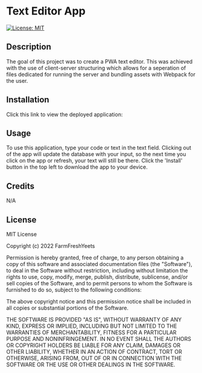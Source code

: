 # Text Editor App
[![License: MIT](https://img.shields.io/badge/License-MIT-yellow.svg)](https://opensource.org/licenses/MIT)
## Description 
The goal of this project was to create a PWA text editor. This was achieved with the use of client-server structuring which allows for a seperation of files dedicated for running the server and bundling assets with Webpack for the user.

## Installation
Click this link to view the deployed application: 

## Usage
To use this application, type your code or text in the text field. Clicking out of the app will update the database with your input, so the next time you click on the app or refresh, your text will still be there. Click the 'Install' button in the top left to download the app to your device.

## Credits
N/A

## License
MIT License

Copyright (c) 2022 FarmFreshYeets

Permission is hereby granted, free of charge, to any person obtaining a copy
of this software and associated documentation files (the "Software"), to deal
in the Software without restriction, including without limitation the rights
to use, copy, modify, merge, publish, distribute, sublicense, and/or sell
copies of the Software, and to permit persons to whom the Software is
furnished to do so, subject to the following conditions:

The above copyright notice and this permission notice shall be included in all
copies or substantial portions of the Software.

THE SOFTWARE IS PROVIDED "AS IS", WITHOUT WARRANTY OF ANY KIND, EXPRESS OR
IMPLIED, INCLUDING BUT NOT LIMITED TO THE WARRANTIES OF MERCHANTABILITY,
FITNESS FOR A PARTICULAR PURPOSE AND NONINFRINGEMENT. IN NO EVENT SHALL THE
AUTHORS OR COPYRIGHT HOLDERS BE LIABLE FOR ANY CLAIM, DAMAGES OR OTHER
LIABILITY, WHETHER IN AN ACTION OF CONTRACT, TORT OR OTHERWISE, ARISING FROM,
OUT OF OR IN CONNECTION WITH THE SOFTWARE OR THE USE OR OTHER DEALINGS IN THE
SOFTWARE.